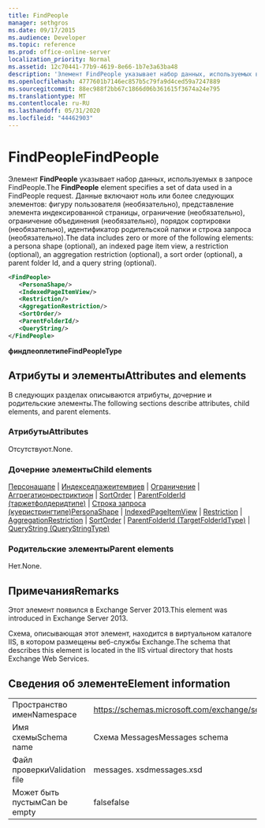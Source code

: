 ```yaml
---
title: FindPeople
manager: sethgros
ms.date: 09/17/2015
ms.audience: Developer
ms.topic: reference
ms.prod: office-online-server
localization_priority: Normal
ms.assetid: 12c70441-77b9-4619-8e66-1b7e3a63ba48
description: 'Элемент FindPeople указывает набор данных, используемых в запросе FindPeople. Данные включают ноль или более следующих элементов: фигуру пользователя (необязательно), представление элемента индексированной страницы, ограничение (необязательно), ограничение объединения (необязательно), порядок сортировки (необязательно), идентификатор родительской папки и строка запроса (необязательно).'
ms.openlocfilehash: 4777601b7146ec857b5c79fa9d4ced59a7247889
ms.sourcegitcommit: 88ec988f2bb67c1866d06b361615f3674a24e795
ms.translationtype: MT
ms.contentlocale: ru-RU
ms.lasthandoff: 05/31/2020
ms.locfileid: "44462903"
---
```

# <a name="findpeople"></a><span data-ttu-id="52700-104">FindPeople</span><span class="sxs-lookup"><span data-stu-id="52700-104">FindPeople</span></span>

<span data-ttu-id="52700-105">Элемент **FindPeople** указывает набор данных, используемых в запросе FindPeople.</span><span class="sxs-lookup"><span data-stu-id="52700-105">The **FindPeople** element specifies a set of data used in a FindPeople request.</span></span> <span data-ttu-id="52700-106">Данные включают ноль или более следующих элементов: фигуру пользователя (необязательно), представление элемента индексированной страницы, ограничение (необязательно), ограничение объединения (необязательно), порядок сортировки (необязательно), идентификатор родительской папки и строка запроса (необязательно).</span><span class="sxs-lookup"><span data-stu-id="52700-106">The data includes zero or more of the following elements: a persona shape (optional), an indexed page item view, a restriction (optional), an aggregation restriction (optional), a sort order (optional), a parent folder Id, and a query string (optional).</span></span> 
  
```XML
<FindPeople>
   <PersonaShape/>
   <IndexedPageItemView/>
   <Restriction/>
   <AggregationRestriction/>
   <SortOrder/>
   <ParentFolderId/>
   <QueryString/>
</FindPeople>
```

 <span data-ttu-id="52700-107">**финдпеоплетипе**</span><span class="sxs-lookup"><span data-stu-id="52700-107">**FindPeopleType**</span></span>
## <a name="attributes-and-elements"></a><span data-ttu-id="52700-108">Атрибуты и элементы</span><span class="sxs-lookup"><span data-stu-id="52700-108">Attributes and elements</span></span>

<span data-ttu-id="52700-109">В следующих разделах описываются атрибуты, дочерние и родительские элементы.</span><span class="sxs-lookup"><span data-stu-id="52700-109">The following sections describe attributes, child elements, and parent elements.</span></span>
  
### <a name="attributes"></a><span data-ttu-id="52700-110">Атрибуты</span><span class="sxs-lookup"><span data-stu-id="52700-110">Attributes</span></span>

<span data-ttu-id="52700-111">Отсутствуют.</span><span class="sxs-lookup"><span data-stu-id="52700-111">None.</span></span>
  
### <a name="child-elements"></a><span data-ttu-id="52700-112">Дочерние элементы</span><span class="sxs-lookup"><span data-stu-id="52700-112">Child elements</span></span>

<span data-ttu-id="52700-113">[Персонашапе](personashape.md)  |  [Индекседпажеитемвиев](indexedpageitemview.md)  |  [Ограничение](restriction.md)  |  [Аггрегатионрестриктион](aggregationrestriction.md)  |  [SortOrder](sortorder.md)  |  [ParentFolderId (таржетфолдеридтипе)](parentfolderid-targetfolderidtype.md)  |  [Строка запроса (куеристрингтипе)](querystring-querystringtype.md)</span><span class="sxs-lookup"><span data-stu-id="52700-113">[PersonaShape](personashape.md) | [IndexedPageItemView](indexedpageitemview.md) | [Restriction](restriction.md) | [AggregationRestriction](aggregationrestriction.md) | [SortOrder](sortorder.md) | [ParentFolderId (TargetFolderIdType)](parentfolderid-targetfolderidtype.md) | [QueryString (QueryStringType)](querystring-querystringtype.md)</span></span>
  
### <a name="parent-elements"></a><span data-ttu-id="52700-114">Родительские элементы</span><span class="sxs-lookup"><span data-stu-id="52700-114">Parent elements</span></span>

<span data-ttu-id="52700-115">Нет.</span><span class="sxs-lookup"><span data-stu-id="52700-115">None.</span></span>
  
## <a name="remarks"></a><span data-ttu-id="52700-116">Примечания</span><span class="sxs-lookup"><span data-stu-id="52700-116">Remarks</span></span>

<span data-ttu-id="52700-117">Этот элемент появился в Exchange Server 2013.</span><span class="sxs-lookup"><span data-stu-id="52700-117">This element was introduced in Exchange Server 2013.</span></span>
  
<span data-ttu-id="52700-118">Схема, описывающая этот элемент, находится в виртуальном каталоге IIS, в котором размещены веб-службы Exchange.</span><span class="sxs-lookup"><span data-stu-id="52700-118">The schema that describes this element is located in the IIS virtual directory that hosts Exchange Web Services.</span></span>
  
## <a name="element-information"></a><span data-ttu-id="52700-119">Сведения об элементе</span><span class="sxs-lookup"><span data-stu-id="52700-119">Element information</span></span>

|||
|:-----|:-----|
|<span data-ttu-id="52700-120">Пространство имен</span><span class="sxs-lookup"><span data-stu-id="52700-120">Namespace</span></span>  <br/> |https://schemas.microsoft.com/exchange/services/2006/messages  <br/> |
|<span data-ttu-id="52700-121">Имя схемы</span><span class="sxs-lookup"><span data-stu-id="52700-121">Schema name</span></span>  <br/> |<span data-ttu-id="52700-122">Схема Messages</span><span class="sxs-lookup"><span data-stu-id="52700-122">Messages schema</span></span>  <br/> |
|<span data-ttu-id="52700-123">Файл проверки</span><span class="sxs-lookup"><span data-stu-id="52700-123">Validation file</span></span>  <br/> |<span data-ttu-id="52700-124">messages. xsd</span><span class="sxs-lookup"><span data-stu-id="52700-124">messages.xsd</span></span>  <br/> |
|<span data-ttu-id="52700-125">Может быть пустым</span><span class="sxs-lookup"><span data-stu-id="52700-125">Can be empty</span></span>  <br/> |<span data-ttu-id="52700-126">false</span><span class="sxs-lookup"><span data-stu-id="52700-126">false</span></span>  <br/> |
   

